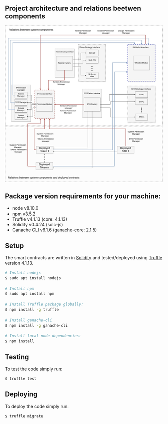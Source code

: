 ## Project architecture and relations beetwen components
<img src="docs/images/architecture-and-relations.jpg" width="850">

## Package version requirements for your machine:

- node v8.10.0
- npm v3.5.2
- Truffle v4.1.13 (core: 4.1.13)
- Solidity v0.4.24 (solc-js)
- Ganache CLI v6.1.6 (ganache-core: 2.1.5)

## Setup

The smart contracts are written in [Solidity](https://github.com/ethereum/solidity) and tested/deployed using [Truffle](https://github.com/trufflesuite/truffle) version 4.1.13.

```bash
# Install nodejs
$ sudo apt install nodejs

# Install npm
$ sudo apt install npm

# Install Truffle package globally:
$ npm install -g truffle

# Install ganache-cli
$ npm install -g ganache-cli

# Install local node dependencies:
$ npm install
```

## Testing

To test the code simply run:

```bash
$ truffle test
```

## Deploying

To deploy the code simply run:

```bash
$ truffle migrate
```
